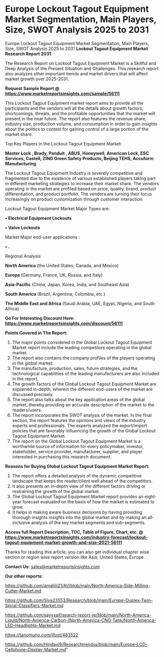 # Europe Lockout Tagout Equipment Market Segmentation, Main Players, Size, SWOT Analysis 2025 to 2031
Europe Lockout Tagout Equipment Market Segmentation, Main Players, Size, SWOT Analysis 2025 to 2031
<strong>Lockout Tagout Equipment Market Research Report 2031</strong>

The Research Report on Lockout Tagout Equipment Market is a Skillful and Deep Analysis of the Present Situation and Challenges. This research report also analyzes other important trends and market drivers that will affect market growth over 2025-2031.

<strong>Request Sample Report @ <a href=https://www.marketreportsinsights.com/sample/56111>https://www.marketreportsinsights.com/sample/56111</a></strong>

This Lockout Tagout Equipment market report aims to provide all the participants and the vendors will all the details about growth factors, shortcomings, threats, and the profitable opportunities that the market will present in the near future. The report also features the revenue share, industry size, production volume, and consumption in order to gain insights about the politics to contest for gaining control of a large portion of the market share.

Top Key Players in the Lockout Tagout Equipment Market:

<strong>Master Lock , Brady, Panduit , ABUS, Honeywell, American Lock, ESC Services, Castell, ZING Green Safety Products, Beijing TEHS, Accuform Manufacturing</strong>

The Lockout Tagout Equipment Industry is severely competitive and fragmented due to the existence of various established players taking part in different marketing strategies to increase their market share. The vendors operating in the market are profiled based on price, quality, brand, product differentiation, and product portfolio. The vendors are turning their focus increasingly on product customization through customer interaction.

Lockout Tagout Equipment Market Major Types are:

<strong>• Electrical Equipment Lockouts

• Valve Lockouts</strong>

Market Major end-user applications :

<strong>• .</strong>

Regional Analysis

</u><strong><b>North America</b></strong> (the United States, Canada, and Mexico)

<strong><b>Europe </b></strong>(Germany, France, UK, Russia, and Italy)

<strong><b>Asia-Pacific</b></strong> (China, Japan, Korea, India, and Southeast Asia)

<strong><b>South America</b></strong> (Brazil, Argentina, Colombia, etc.)

<strong><b>The Middle East and Africa</b></strong> (Saudi Arabia, UAE, Egypt, Nigeria, and South Africa)

<strong>Go For Interesting Discount Here: <a href=https://www.marketreportsinsights.com/discount/56111>https://www.marketreportsinsights.com/discount/56111</a></strong>

<strong>Points Covered in The Report:</strong>
<ol>
  <li>The major points considered in the Global Lockout Tagout Equipment Market report include the leading competitors operating in the global market.</li>
  <li>The report also contains the company profiles of the players operating in the global market.</li>
  <li>The manufacture, production, sales, future strategies, and the technological capabilities of the leading manufacturers are also included in the report.</li>
  <li>The growth factors of the Global Lockout Tagout Equipment Market are explained in-depth, wherein the different end-users of the market are discussed precisely.</li>
  <li>The report also talks about the key application areas of the global market, thereby providing an accurate description of the market to the readers/users.</li>
  <li>The report incorporates the SWOT analysis of the market. In the final section, the report features the opinions and views of the industry experts and professionals. The experts analyzed the export/import policies that are favorably influencing the growth of the Global Lockout Tagout Equipment Market.</li>
  <li>The report on the Global Lockout Tagout Equipment Market is a worthwhile source of information for every policymaker, investor, stakeholder, service provider, manufacturer, supplier, and player interested in purchasing this research document.</li>
</ol>
<strong>Reasons for Buying Global Lockout Tagout Equipment Market Report:</strong>

<ol>
  <li>The report offers a detailed analysis of the dynamic competitive landscape that keeps the reader/client well ahead of the competitors.</li>
  <li>It also presents an in-depth view of the different factors driving or restraining the growth of the global market.</li>
  <li>The Global Lockout Tagout Equipment Market report provides an eight-year forecast evaluated on the basis of how the market is estimated to grow.</li>
  <li>It helps in making aware business decisions by having providing thorough insights insights into the global market and by making an all-inclusive analysis of the key market segments and sub-segments.</li>
</ol>
<strong>Access full Report Description, TOC, Table of Figure, Chart, etc. @ <a href=https://www.marketreportsinsights.com/industry-forecast/lockout-tagout-equipment-market-growth-and-size-2021-56111>https://www.marketreportsinsights.com/industry-forecast/lockout-tagout-equipment-market-growth-and-size-2021-56111</a></strong>


Thanks for reading this article; you can also get individual chapter wise section or region wise report version like Asia, United States, Europe.

<strong>Contact Us:</strong>
sales@marketreportsinsights.com

<strong>Our other reports:</strong>

<a href=https://github.com/anjaliiii21/AV/blob/main/North-America-Side-Milling-Cutter-Market.md>https://github.com/anjaliiii21/AV/blob/main/North-America-Side-Milling-Cutter-Market.md</a>

<a href=https://github.com/Siya23553/Research/blob/main/Europe-Duplex-Twin-Spiral-Classifiers-Market.md>https://github.com/Siya23553/Research/blob/main/Europe-Duplex-Twin-Spiral-Classifiers-Market.md</a>

<a href=https://github.com/sayysaif/search-report-re/blob/main/North-America-Liquid/North-America-Carbon-/North-America-CNG-Tank/North-America-LED-Headlights-Market.md>https://github.com/sayysaif/search-report-re/blob/main/North-America-Liquid/North-America-Carbon-/North-America-CNG-Tank/North-America-LED-Headlights-Market.md</a>

<a href=https://tanomuno.com/illust/483522>https://tanomuno.com/illust/483522</a>

<a href=https://github.com/Hindavi9/Researchtrendss/blob/main/Europe-LCD-Cellphone-Display-Market.md>https://github.com/Hindavi9/Researchtrendss/blob/main/Europe-LCD-Cellphone-Display-Market.md</a>"
